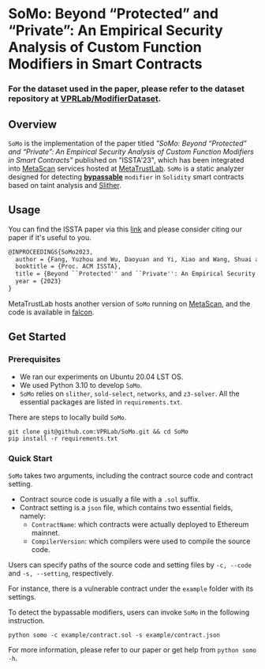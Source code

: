 # SoMo: Beyond “Protected” and “Private”: An Empirical Security Analysis of Custom Function Modifiers in Smart Contracts

### For the dataset used in the paper, please refer to the dataset repository at [VPRLab/ModifierDataset](https://github.com/VPRLab/ModifierDataset).

## Overview

`SoMo` is the implementation of the paper titled *"SoMo: Beyond “Protected” and “Private”: An Empirical Security Analysis of Custom Function Modifiers in Smart Contracts"* published on "ISSTA'23", which has been integrated into [MetaScan](https://metatrust.io/metascan) services hosted at [MetaTrustLab](https://github.com/MetaTrustLabs). `SoMo` is a static analyzer designed for detecting **<u>bypassable</u>** `modifier` in `Solidity` smart contracts based on taint analysis and [Slither](https://github.com/crytic/slither).

## Usage

You can find the ISSTA paper via this [link](https://daoyuan14.github.io/papers/ISSTA23_SoMo.pdf) and please consider citing our paper if it's useful to you.

```latex
@INPROCEEDINGS{SoMo2023,
  author = {Fang, Yuzhou and Wu, Daoyuan and Yi, Xiao and Wang, Shuai and Chen, Yufan and Chen, Mengjie and Liu, Yang and Jiang, Lingxiao},
  booktitle = {Proc. ACM ISSTA},
  title = {Beyond ``Protected'' and ``Private'': An Empirical Security Analysis of Custom Function Modifiers in Smart Contracts},
  year = {2023}
}
```

MetaTrustLab hosts another version of `SoMo` running on [MetaScan](https://metatrust.io/metascan), and the code is available in [falcon](https://github.com/MetaTrustLabs/falcon-metatrust/tree/main/falcon/somo).

## Get Started

### Prerequisites

- We ran our experiments on Ubuntu 20.04 LST OS.
- We used Python 3.10 to develop `SoMo`.
- `SoMo` relies on `slither`, `sold-select`, `networks`, and `z3-solver`. All the essential packages are listed in `requirements.txt`. 

There are steps to locally build `SoMo`.

```shell
git clone git@github.com:VPRLab/SoMo.git && cd SoMo
pip install -r requirements.txt
```

###  Quick Start

`SoMo` takes two arguments, including the contract source code and contract setting.

- Contract source code is usually a file with a `.sol` suffix.
- Contract setting is a `json` file, which contains two essential fields, namely:
  - `ContractName`: which contracts were actually deployed to Ethereum mainnet.
  - `CompilerVersion`: which compilers were used to compile the source code.

Users can specify paths of the source code and setting files by `-c, --code` and `-s, --setting`, respectively.

For instance, there is a vulnerable contract under the `example` folder with its settings.

To detect the bypassable modifiers, users can invoke `SoMo` in the following instruction.

```shell
python somo -c example/contract.sol -s example/contract.json
```

For more information, please refer to our paper or get help from `python somo -h`.

